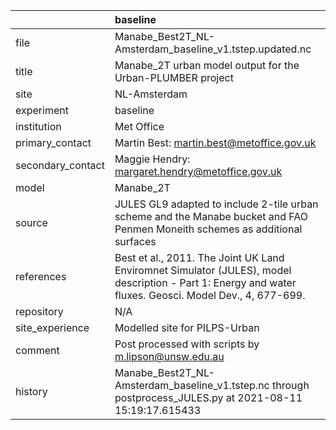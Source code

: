 |                   | baseline                                                                                                                                                |
|:------------------|:--------------------------------------------------------------------------------------------------------------------------------------------------------|
| file              | Manabe_Best2T_NL-Amsterdam_baseline_v1.tstep.updated.nc                                                                                                 |
| title             | Manabe_2T urban model output for the Urban-PLUMBER project                                                                                              |
| site              | NL-Amsterdam                                                                                                                                            |
| experiment        | baseline                                                                                                                                                |
| institution       | Met Office                                                                                                                                              |
| primary_contact   | Martin Best: martin.best@metoffice.gov.uk                                                                                                               |
| secondary_contact | Maggie Hendry: margaret.hendry@metoffice.gov.uk                                                                                                         |
| model             | Manabe_2T                                                                                                                                               |
| source            | JULES GL9 adapted to include 2-tile urban scheme and the Manabe bucket and FAO Penmen Moneith schemes as additional surfaces                            |
| references        | Best et al., 2011. The Joint UK Land Enviromnet Simulator (JULES), model description - Part 1: Energy and water fluxes. Geosci. Model Dev., 4, 677-699. |
| repository        | N/A                                                                                                                                                     |
| site_experience   | Modelled site for PILPS-Urban                                                                                                                           |
| comment           | Post processed with scripts by m.lipson@unsw.edu.au                                                                                                     |
| history           | Manabe_Best2T_NL-Amsterdam_baseline_v1.tstep.nc through postprocess_JULES.py at 2021-08-11 15:19:17.615433                                              |
